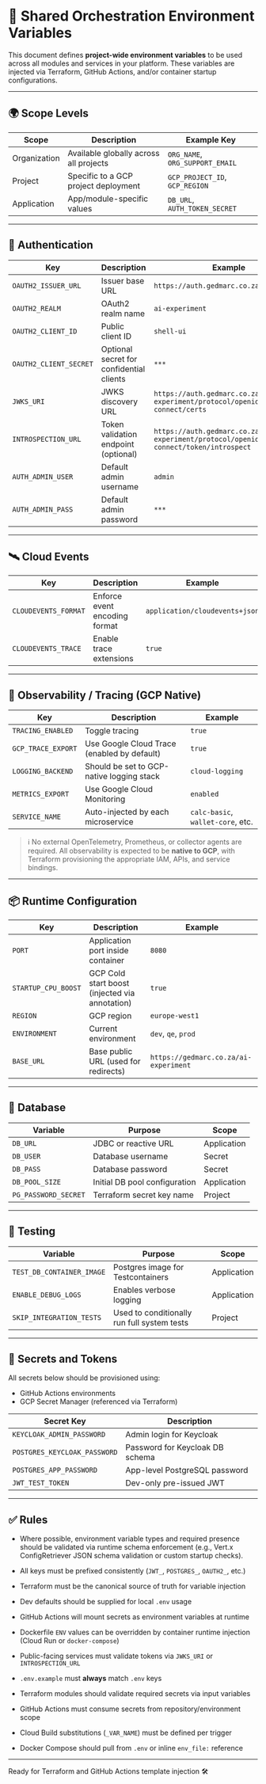 # 🧩 Shared Orchestration Environment Variables

This document defines **project-wide environment variables** to be used across all modules and services in your platform. These variables are injected via Terraform, GitHub Actions, and/or container startup configurations.

---

## 🌍 Scope Levels

| Scope        | Description                            | Example Key                     |
| ------------ | -------------------------------------- | ------------------------------- |
| Organization | Available globally across all projects | `ORG_NAME`, `ORG_SUPPORT_EMAIL` |
| Project      | Specific to a GCP project deployment   | `GCP_PROJECT_ID`, `GCP_REGION`  |
| Application  | App/module-specific values             | `DB_URL`, `AUTH_TOKEN_SECRET`   |

---

## 🔑 Authentication

| Key                    | Description                              | Example                                                                                    |
| ---------------------- | ---------------------------------------- | ------------------------------------------------------------------------------------------ |
| `OAUTH2_ISSUER_URL`    | Issuer base URL                          | `https://auth.gedmarc.co.za`                                                               |
| `OAUTH2_REALM`         | OAuth2 realm name                        | `ai-experiment`                                                                            |
| `OAUTH2_CLIENT_ID`     | Public client ID                         | `shell-ui`                                                                                 |
| `OAUTH2_CLIENT_SECRET` | Optional secret for confidential clients | `***`                                                                                      |
| `JWKS_URI`             | JWKS discovery URL                       | `https://auth.gedmarc.co.za/realms/ai-experiment/protocol/openid-connect/certs`            |
| `INTROSPECTION_URL`    | Token validation endpoint (optional)     | `https://auth.gedmarc.co.za/realms/ai-experiment/protocol/openid-connect/token/introspect` |
| `AUTH_ADMIN_USER`      | Default admin username                   | `admin`                                                                                    |
| `AUTH_ADMIN_PASS`      | Default admin password                   | `***`                                                                                      |

---

## 🛰️ Cloud Events

| Key                  | Description                   | Example                        |
| -------------------- | ----------------------------- | ------------------------------ |
| `CLOUDEVENTS_FORMAT` | Enforce event encoding format | `application/cloudevents+json` |
| `CLOUDEVENTS_TRACE`  | Enable trace extensions       | `true`                         |

---

## 🧠 Observability / Tracing (GCP Native)

| Key                | Description                                 | Example                           |
| ------------------ | ------------------------------------------- | --------------------------------- |
| `TRACING_ENABLED`  | Toggle tracing                              | `true`                            |
| `GCP_TRACE_EXPORT` | Use Google Cloud Trace (enabled by default) | `true`                            |
| `LOGGING_BACKEND`  | Should be set to GCP-native logging stack   | `cloud-logging`                   |
| `METRICS_EXPORT`   | Use Google Cloud Monitoring                 | `enabled`                         |
| `SERVICE_NAME`     | Auto-injected by each microservice          | `calc-basic`, `wallet-core`, etc. |

> ℹ️ No external OpenTelemetry, Prometheus, or collector agents are required. All observability is expected to be **native to GCP**, with Terraform provisioning the appropriate IAM, APIs, and service bindings.

---

## 📦 Runtime Configuration

| Key                 | Description                                    | Example                               |
| ------------------- | ---------------------------------------------- | ------------------------------------- |
| `PORT`              | Application port inside container              | `8080`                                |
| `STARTUP_CPU_BOOST` | GCP Cold start boost (injected via annotation) | `true`                                |
| `REGION`            | GCP region                                     | `europe-west1`                        |
| `ENVIRONMENT`       | Current environment                            | `dev`, `qe`, `prod`                   |
| `BASE_URL`          | Base public URL (used for redirects)           | `https://gedmarc.co.za/ai-experiment` |

---

## 📂 Database

| Variable             | Purpose                       | Scope       |
| -------------------- | ----------------------------- | ----------- |
| `DB_URL`             | JDBC or reactive URL          | Application |
| `DB_USER`            | Database username             | Secret      |
| `DB_PASS`            | Database password             | Secret      |
| `DB_POOL_SIZE`       | Initial DB pool configuration | Application |
| `PG_PASSWORD_SECRET` | Terraform secret key name     | Project     |

---

## 🧪 Testing

| Variable                  | Purpose                                     | Scope       |
| ------------------------- | ------------------------------------------- | ----------- |
| `TEST_DB_CONTAINER_IMAGE` | Postgres image for Testcontainers           | Application |
| `ENABLE_DEBUG_LOGS`       | Enables verbose logging                     | Application |
| `SKIP_INTEGRATION_TESTS`  | Used to conditionally run full system tests | Project     |

---

## 🔐 Secrets and Tokens

All secrets below should be provisioned using:

* GitHub Actions environments
* GCP Secret Manager (referenced via Terraform)

| Secret Key                   | Description                     |
| ---------------------------- | ------------------------------- |
| `KEYCLOAK_ADMIN_PASSWORD`    | Admin login for Keycloak        |
| `POSTGRES_KEYCLOAK_PASSWORD` | Password for Keycloak DB schema |
| `POSTGRES_APP_PASSWORD`      | App-level PostgreSQL password   |
| `JWT_TEST_TOKEN`             | Dev-only pre-issued JWT         |

---

## ✅ Rules

* Where possible, environment variable types and required presence should be validated via runtime schema enforcement (e.g., Vert.x ConfigRetriever JSON schema validation or custom startup checks).

* All keys must be prefixed consistently (`JWT_`, `POSTGRES_`, `OAUTH2_`, etc.)

* Terraform must be the canonical source of truth for variable injection

* Dev defaults should be supplied for local `.env` usage

* GitHub Actions will mount secrets as environment variables at runtime

* Dockerfile `ENV` values can be overridden by container runtime injection (Cloud Run or `docker-compose`)

* Public-facing services must validate tokens via `JWKS_URI` or `INTROSPECTION_URL`

* `.env.example` must **always** match `.env` keys

* Terraform modules should validate required secrets via input variables

* GitHub Actions must consume secrets from repository/environment scope

* Cloud Build substitutions (`_VAR_NAME`) must be defined per trigger

* Docker Compose should pull from `.env` or inline `env_file:` reference

---

Ready for Terraform and GitHub Actions template injection 🛠️
